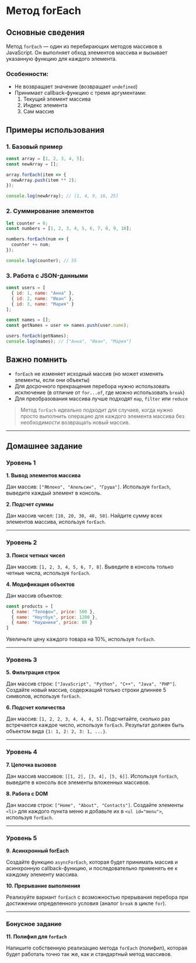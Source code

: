 # Метод forEach

## Основные сведения

Метод `forEach` — один из перебирающих методов массивов в JavaScript. Он выполняет обход элементов массива и вызывает указанную функцию для каждого элемента.

### Особенности:
- Не возвращает значение (возвращает `undefined`)
- Принимает callback-функцию с тремя аргументами:
  1. Текущий элемент массива
  2. Индекс элемента
  3. Сам массив

## Примеры использования

### 1. Базовый пример

```javascript
const array = [1, 2, 3, 4, 5];
const newArray = [];

array.forEach(item => {
  newArray.push(item ** 2);
});

console.log(newArray); // [1, 4, 9, 16, 25]
```

### 2. Суммирование элементов

```javascript
let counter = 0;
const numbers = [1, 2, 3, 4, 5, 6, 7, 8, 9, 10];

numbers.forEach(num => {
  counter += num;
});

console.log(counter); // 55
```

### 3. Работа с JSON-данными

```javascript
const users = [
  { id: 1, name: "Анна" },
  { id: 2, name: "Иван" },
  { id: 3, name: "Мария" }
];

const names = [];
const getNames = user => names.push(user.name);

users.forEach(getNames);
console.log(names); // ["Анна", "Иван", "Мария"]
```

## Важно помнить

- `forEach` не изменяет исходный массив (но может изменять элементы, если они объекты)
- Для досрочного прекращения перебора нужно использовать исключение (в отличие от `for...of`, где можно использовать `break`)
- Для преобразования массива лучше подходят `map`, `filter` или `reduce`

> Метод `forEach` идеально подходит для случаев, когда нужно просто выполнить операцию для каждого элемента массива без необходимости возвращать новый массив.

----

## Домашнее задание 
### Уровень 1
**1. Вывод элементов массива**

Дан массив: `["Яблоко", "Апельсин", "Груша"]`.
Используя `forEach`, выведите каждый элемент в консоль.

**2. Подсчет суммы**

Дан массив чисел: `[10, 20, 30, 40, 50]`.
Найдите сумму всех элементов массива, используя `forEach`.

----

### Уровень 2
**3. Поиск четных чисел**

Дан массив: `[1, 2, 3, 4, 5, 6, 7, 8]`.
Выведите в консоль только четные числа, используя `forEach`.

**4. Модификация объектов**

Дан массив объектов:
```javascript
const products = [
  { name: "Телефон", price: 500 },
  { name: "Ноутбук", price: 1200 },
  { name: "Наушники", price: 80 }
]
```

Увеличьте цену каждого товара на 10%, используя `forEach`.

----

### Уровень 3
**5. Фильтрация строк**

Дан массив строк: `["JavaScript", "Python", "C++", "Java", "PHP"]`.
Создайте новый массив, содержащий только строки длиннее 5 символов, используя `forEach`.

**6. Подсчет количества**

Дан массив: `[1, 2, 2, 3, 4, 4, 4, 5]`.
Подсчитайте, сколько раз встречается каждое число, используя `forEach`.
Результат должен быть объектом вида `{1: 1, 2: 2, 3: 1, ...}`.

----

### Уровень 4
**7. Цепочка вызовов**

Дан массив массивов: `[[1, 2], [3, 4], [5, 6]]`.
Используя `forEach`, выведите в консоль все элементы вложенных массивов.

**8. Работа с DOM**

Дан массив строк: `["Home", "About", "Contacts"]`.
Создайте элементы `<li>` для каждого пункта меню и добавьте их в `<ul id="menu">`, используя `forEach`.

----

### Уровень 5
**9. Асинхронный forEach**

Создайте функцию `asyncForEach`, которая будет принимать массив и асинхронную callback-функцию, и последовательно применять ее к каждому элементу массива.

**10. Прерывание выполнения**

Реализуйте вариант `forEach` с возможностью прерывания перебора при достижении определенного условия (аналог `break` в цикле `for`).

----

### Бонусное задание
**11. Полифил для `forEach`**

Напишите собственную реализацию метода `forEach` (полифил), которая будет работать точно так же, как и стандартный метод массивов.
